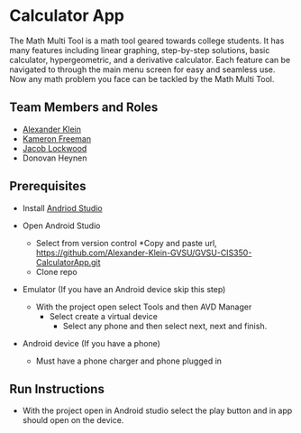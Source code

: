 # Calculator App

The Math Multi Tool is a math tool geared towards college students. It has many features including linear graphing, step-by-step solutions, basic calculator, hypergeometric, and a derivative calculator. Each feature can be navigated to through the main menu screen for easy and seamless use. Now any math problem you face can be tackled by the Math Multi Tool. 

## Team Members and Roles

* [Alexander Klein](https://github.com/Alexander-Klein-GVSU/CIS350-HW2-Klein)
* [Kameron Freeman](https://github.com/Freeman6523/CIS350-HW2-Freeman)
* [Jacob Lockwood](https://github.com/Lockwood0309/CIS350-HW2-Lockwood)
* Donovan Heynen

## Prerequisites
* Install [Andriod Studio](https://developer.android.com/studio)
* Open Android Studio
	* Select from version control
		*Copy and paste url, https://github.com/Alexander-Klein-GVSU/GVSU-CIS350-CalculatorApp.git
	* Clone repo

* Emulator (If you have an Android device skip this step)
	* With the project open select Tools and then AVD Manager
		* Select create a virtual device
			* Select any phone and then select next, next and finish.

* Android device (If you have a phone)
	* Must have a phone charger and phone plugged in
## Run Instructions

* With the project open in Android studio select the play button and in app should open on the device. 
